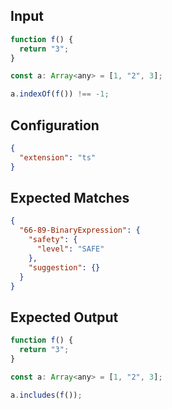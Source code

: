 
## Input
```javascript input
function f() {
  return "3";
}

const a: Array<any> = [1, "2", 3];

a.indexOf(f()) !== -1;
```

## Configuration
```json configuration
{
  "extension": "ts"
}
```

## Expected Matches
```json expected matches
{
  "66-89-BinaryExpression": {
    "safety": {
      "level": "SAFE"
    },
    "suggestion": {}
  }
}
```

## Expected Output
```javascript expected output
function f() {
  return "3";
}

const a: Array<any> = [1, "2", 3];

a.includes(f());
```
